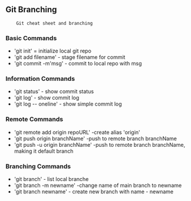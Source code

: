 ## Git Branching
		Git cheat sheet and branching
### Basic Commands

* 'git init' = initialize local git repo
* 'git add filename' - stage filename for commit
* 'git commit -m'msg' - commit to local repo with msg



### Information Commands

* 'git status' - show commit status
* 'git log' - show commit log
* 'git log -- oneline' - show simple commit log



### Remote Commands

* 'git remote add origin repoURL' -create alias 'origin'
* 'git push origin branchName' -push to remote branch branchName
* 'git push -u origin branchName' -push to remote branch branchName, making it default branch


### Branching Commands

* 'git branch'  - list local branche
* 'git branch -m newname' -change name of main branch to newname
* 'git branch newname' - create new branch with name - newname
